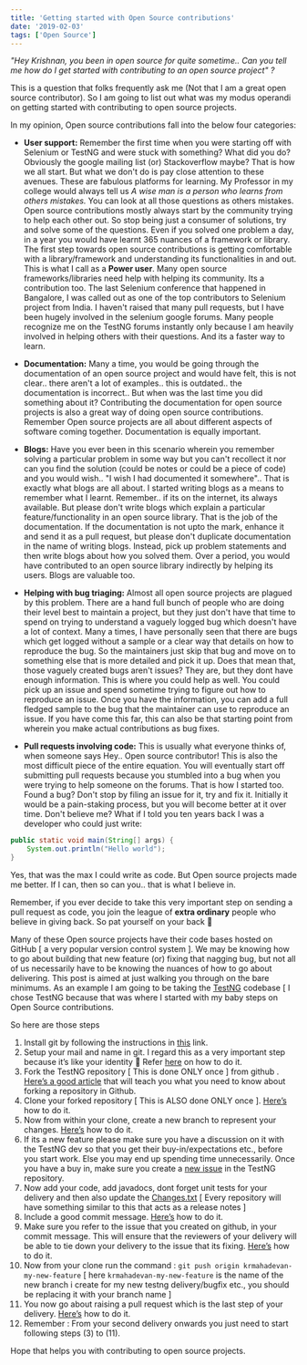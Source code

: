 ```yaml
---
title: 'Getting started with Open Source contributions'
date: '2019-02-03'
tags: ['Open Source']
---
```


*"Hey Krishnan, you been in open source for quite sometime.. Can you tell me how do I get started with contributing to an open source project" ?*

This is a question that folks frequently ask me (Not that I am a great open source contributor). So I am going to list out what was my modus operandi on getting started with contributing to open source projects.

In my opinion, Open source contributions fall into the below four categories:

* **User support:** Remember the first time when you were starting off with Selenium or TestNG and were stuck with something? What did you do? Obviously the google mailing list (or) Stackoverflow maybe? That is how we all start. But what we don't do is pay close attention to these avenues. These are fabulous platforms for learning. My Professor in my college would always tell us *A wise man is a person who learns from others mistakes.* You can look at all those questions as others mistakes. Open source contributions mostly always start by the community trying to help each other out. So stop being just a consumer of solutions, try and solve some of the questions. Even if you solved one problem a day, in a year you would have learnt 365 nuances of a framework or library. The first step towards open source contributions is getting comfortable with a library/framework and understanding its functionalities in and out. This is what I call as a **Power user**. Many open source frameworks/libraries need help with helping its community. Its a contribution too. The last Selenium conference that happened in Bangalore, I was called out as one of the top contributors to Selenium project from India. I haven't raised that many pull requests, but I have been hugely involved in the selenium google forums. Many people recognize me on the TestNG forums instantly only because I am heavily involved in helping others with their questions. And its a faster way to learn.

* **Documentation:** Many a time, you would be going through the documentation of an open source project and would have felt, this is not clear.. there aren't a lot of examples.. this is outdated.. the documentation is incorrect.. But when was the last time you did something about it? Contributing the documentation for open source projects is also a great way of doing open source contributions. Remember Open source projects are all about different aspects of software coming together. Documentation is equally important.

* **Blogs:** Have you ever been in this scenario wherein you remember solving a particular problem in some way but you can't recollect it nor can you find the solution (could be notes or could be a piece of code) and you would wish.. "I wish I had documented it somewhere".. That is exactly what blogs are all about. I started writing blogs as a means to remember what I learnt. Remember.. if its on the internet, its always available. But please don't write blogs which explain a particular feature/functionality in an open source library. That is the job of the documentation. If the documentation is not upto the mark, enhance it and send it as a pull request, but please don't duplicate documentation in the name of writing blogs. Instead, pick up problem statements and then write blogs about how you solved them. Over a period, you would have contributed to an open source library indirectly by helping its users. Blogs are valuable too.

* **Helping with bug triaging:** Almost all open source projects are plagued by this problem. There are a hand full bunch of people who are doing their level best to maintain a project, but they just don't have that time to spend on trying to understand a vaguely logged bug which doesn't have a lot of context. Many a times, I have personally seen that there are bugs which get logged without a sample or a clear way that details on how to reproduce the bug. So the maintainers just skip that bug and move on to something else that is more detailed and pick it up. Does that mean that, those vaguely created bugs aren't issues? They are, but they dont have enough information. This is where you could help as well. You could pick up an issue and spend sometime trying to figure out how to reproduce an issue. Once you have the information, you can add a full fledged sample to the bug that the maintainer can use to reproduce an issue. If you have come this far, this can also be that starting point from wherein you make actual contributions as bug fixes.

* **Pull requests involving code:** This is usually what everyone thinks of, when someone says Hey.. Open source contributor! This is also the most difficult piece of the entire equation. You will eventually start off submitting pull requests because you stumbled into a bug when you were trying to help someone on the forums. That is how I started too. Found a bug? Don't stop by filing an issue for it, try and fix it. Initially it would be a pain-staking process, but you will become better at it over time. Don't believe me? What if I told you ten years back I was a developer who could just write:

```java
public static void main(String[] args) {
    System.out.println("Hello world");
}
```

Yes, that was the max I could write as code. But Open source projects made me better. If I can, then so can you.. that is what I believe in.
   
Remember, if you ever decide to take this very important step on sending a pull request as code, you join the league of **extra ordinary** people who believe in giving back. So pat yourself on your back 🙂

Many of these Open source projects have their code bases hosted on GitHub [ a very popular version control system ]. We may be knowing how to go about building that new feature (or) fixing that nagging bug, but not all of us necessarily have to be knowing the nuances of how to go about delivering. This post is aimed at just walking you through on the bare minimums. As an example I am going to be taking the [TestNG](https://github.com/cbeust/testng) codebase [ I chose TestNG because that was where I started with my baby steps on Open Source contributions. 

So here are those steps

1. Install git by following the instructions in [this](https://git-scm.com/book/en/v2/Getting-Started-Installing-Git) link.
2. Setup your mail and name in git. I regard this as a very important step because it’s like your identity 🙂 Refer [here](https://help.github.com/articles/setting-your-email-in-git/) on how to do it.
3. Fork the TestNG repository [ This is done ONLY once ] from github . [Here’s a good article](https://help.github.com/articles/fork-a-repo/) that will teach you what you need to know about forking a repository in Github.
4. Clone your forked repository [ This is ALSO done ONLY once ]. [Here’s](https://help.github.com/articles/fork-a-repo/) how to do it.
5. Now from within your clone, create a new branch to represent your changes. [Here’s](https://www.atlassian.com/git/tutorials/using-branches/git-checkout) how to do it.
6. If its a new feature please make sure you have a discussion on it with the TestNG dev so that you get their buy-in/expectations etc., before you start work. Else you may end up spending time unnecessarily. Once you have a buy in, make sure you create a [new issue](https://github.com/cbeust/testng/issues/new) in the TestNG repository.
7. Now add your code, add javadocs, dont forget unit tests for your delivery and then also update the [Changes.txt](https://github.com/cbeust/testng/blob/master/CHANGES.txt) [ Every repository will have something similar to this that acts as a release notes ]
8. Include a good commit message. [Here’s](https://github.com/erlang/otp/wiki/Writing-good-commit-messages) how to do it.
9. Make sure you refer to the issue that you created on github, in your commit message. This will ensure that the reviewers of your delivery will be able to tie down your delivery to the issue that its fixing. [Here’s](https://guides.github.com/features/issues/) how to do it.
10. Now from your clone run the command : `git push origin krmahadevan-my-new-feature` [ here `krmahadevan-my-new-feature` is the name of the new branch i create for my new testng delivery/bugfix etc., you should be replacing it with your branch name ]
11. You now go about raising a pull request which is the last step of your delivery. [Here’s](https://help.github.com/articles/creating-a-pull-request/) how to do it.
12. Remember : From your second delivery onwards you just need to start following steps (3) to (11).

Hope that helps you with contributing to open source projects.

